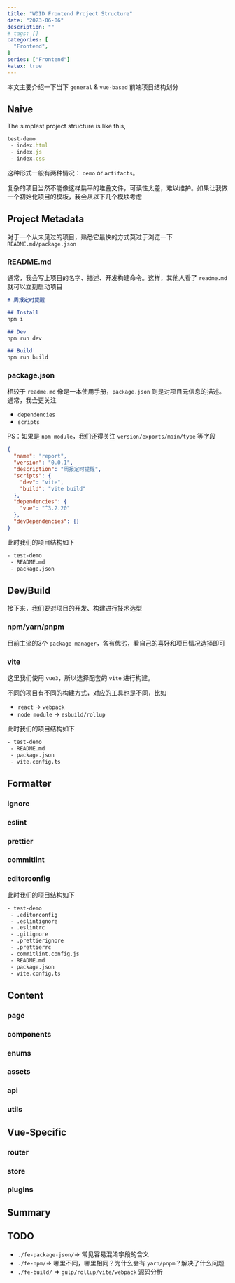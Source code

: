 ```yaml
---
title: "WDID Frontend Project Structure"
date: "2023-06-06"
description: ""
# tags: []
categories: [
  "Frontend",
]
series: ["Frontend"]
katex: true
---
```



本文主要介绍一下当下 `general` & `vue-based` 前端项目结构划分


<!--more-->

## Naive 

The simplest project structure is like this,

```js
test-demo
 - index.html
 - index.js
 - index.css
```

这种形式一般有两种情况： `demo` or `artifacts`。

复杂的项目当然不能像这样扁平的堆叠文件，可读性太差，难以维护。如果让我做一个初始化项目的模板，我会从以下几个模块考虑

## Project Metadata

对于一个从未见过的项目，熟悉它最快的方式莫过于浏览一下 `README.md/package.json`

### README.md

通常，我会写上项目的名字、描述、开发构建命令。这样，其他人看了 `readme.md` 就可以立刻启动项目

```md
# 周报定时提醒

## Install
npm i

## Dev
npm run dev

## Build
npm run build
```

### package.json

相较于 `readme.md` 像是一本使用手册，`package.json` 则是对项目元信息的描述。通常，我会更关注

- `dependencies`
- `scripts`

PS：如果是 `npm module`，我们还得关注 `version/exports/main/type` 等字段


```json
{
  "name": "report",
  "version": "0.0.1",
  "description": "周报定时提醒",
  "scripts": {
    "dev": "vite",
    "build": "vite build"
  },
  "dependencies": {
    "vue": "^3.2.20"
  },
  "devDependencies": {}
}
```


此时我们的项目结构如下

```bash
- test-demo
 - README.md
 - package.json
```

## Dev/Build

接下来，我们要对项目的开发、构建进行技术选型


### npm/yarn/pnpm

目前主流的3个 `package manager`，各有优劣，看自己的喜好和项目情况选择即可


### vite

这里我们使用 `vue3`，所以选择配套的 `vite` 进行构建。

不同的项目有不同的构建方式，对应的工具也是不同，比如
- `react` -> `webpack`
- `node module` -> `esbuild/rollup`


此时我们的项目结构如下

```bash
- test-demo
 - README.md
 - package.json
 - vite.config.ts
```

## Formatter

### ignore

### eslint

### prettier

### commitlint

### editorconfig

此时我们的项目结构如下

```bash
- test-demo
 - .editorconfig
 - .eslintignore
 - .eslintrc
 - .gitignore
 - .prettierignore
 - .prettierrc
 - commitlint.config.js
 - README.md
 - package.json
 - vite.config.ts
```

## Content

### page

### components

### enums

### assets

### api

### utils

## Vue-Specific

### router

### store

### plugins

## Summary


## TODO

- `./fe-package-json/`=> 常见容易混淆字段的含义
- `./fe-npm/`=> 哪里不同，哪里相同？为什么会有 `yarn/pnpm`？解决了什么问题
- `./fe-build/` => `gulp/rollup/vite/webpack` 源码分析
